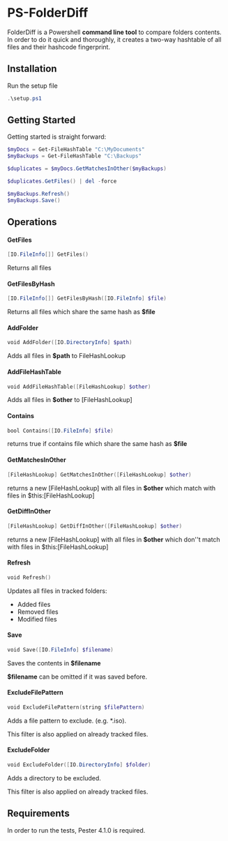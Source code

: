 # PS-FolderDiff

FolderDiff is a Powershell **command line tool** to compare folders contents.
<Enter>
In order to do it quick and thoroughly, it creates a two-way hashtable of all files and their hashcode fingerprint. 

## Installation

Run the setup file

```PowerShell
.\setup.ps1
````

## Getting Started

Getting started is straight forward: 

```PowerShell
$myDocs = Get-FileHashTable "C:\MyDocuments"
$myBackups = Get-FileHashTable "C:\Backups"

$duplicates = $myDocs.GetMatchesInOther($myBackups)

$duplicates.GetFiles() | del -force

$myBackups.Refresh()
$myBackups.Save()
````

## Operations

#### GetFiles
```PowerShell
[IO.FileInfo[]] GetFiles()
````
Returns all files

#### GetFilesByHash
```PowerShell
[IO.FileInfo[]] GetFilesByHash([IO.FileInfo] $file)
````
Returns all files which share the same hash as **$file**

#### AddFolder
```PowerShell
void AddFolder([IO.DirectoryInfo] $path)
````
Adds all files in **$path** to FileHashLookup

#### AddFileHashTable
```PowerShell
void AddFileHashTable([FileHashLookup] $other)
````
Adds all files in **$other** to [FileHashLookup]

#### Contains
```PowerShell
bool Contains([IO.FileInfo] $file)
````
returns true if contains file which share the same hash as **$file**

#### GetMatchesInOther
```PowerShell
[FileHashLookup] GetMatchesInOther([FileHashLookup] $other)
````
returns a new [FileHashLookup] with all files in **$other** which match with files in $this:[FileHashLookup]

#### GetDiffInOther
```PowerShell
[FileHashLookup] GetDiffInOther([FileHashLookup] $other)
````
returns a new [FileHashLookup] with all files in **$other** which don''t match with files in $this:[FileHashLookup]

#### Refresh
```PowerShell
void Refresh()
````
Updates all files in tracked folders: 
* Added files
* Removed files
* Modified files

#### Save
```PowerShell
void Save([IO.FileInfo] $filename)
````

Saves the contents in  **$filename**

**$filename** can be omitted if it was saved before. 

#### ExcludeFilePattern
```PowerShell
void ExcludeFilePattern(string $filePattern)
````

Adds a file pattern to exclude. (e.g. *.iso).

This filter is also applied on already tracked files.

#### ExcludeFolder
```PowerShell
void ExcludeFolder([IO.DirectoryInfo] $folder)
````
Adds a directory to be excluded.

This filter is also applied on already tracked files.


## Requirements

In order to run the tests, Pester 4.1.0 is required.

